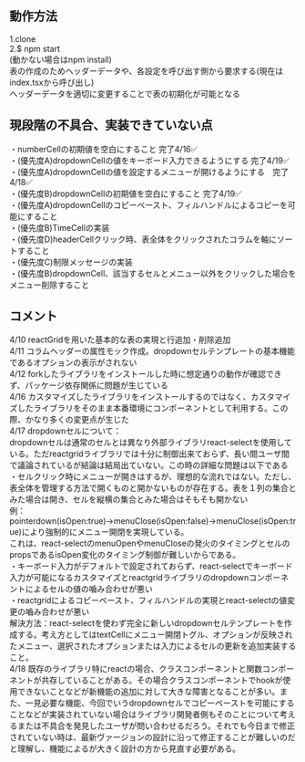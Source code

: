 ## 動作方法  
1.clone  
2.$ npm start  
(動かない場合はnpm install)  
表の作成のためヘッダーデータや、各設定を呼び出す側から要求する(現在はindex.tsxから呼び出し)  
ヘッダーデータを適切に変更することで表の初期化が可能となる

## 現段階の不具合、実装できていない点  
・numberCellの初期値を空白にすること  完了4/16✅  
・(優先度A)dropdownCellの値をキーボード入力できるようにする  完了4/19✅  
・(優先度A)dropdownCellの値を設定するメニューが開けるようにする　完了4/18✅  
・(優先度B)dropdownCellの初期値を空白にすること  完了4/19✅  
・(優先度A)dropdownCellのコピーペースト、フィルハンドルによるコピーを可能にすること  
・(優先度B)TimeCellの実装  
・(優先度D)headerCellクリック時、表全体をクリックされたコラムを軸にソートすること  
・(優先度C)制限メッセージの実装  
・(優先度B)dropdownCell、該当するセルとメニュー以外をクリックした場合をメニュー削除すること  

## コメント  
4/10 reactGridを用いた基本的な表の実現と行追加・削除追加  
4/11 コラムヘッダーの属性モック作成。dropdownセルテンプレートの基本機能であるオプションの表示がされない  
4/12 forkしたライブラリをインストールした時に想定通りの動作が確認できず、パッケージ依存関係に問題が生じている  
4/16 カスタマイズしたライブラリをインストールするのではなく、カスタマイズしたライブラリをそのまま本番環境にコンポーネントとして利用する。この際、かなり多くの変更点が生じた  
4/17 dropdownセルについて：  
dropdownセルは通常のセルとは異なり外部ライブラリreact-selectを使用している。ただreactgridライブラリでは十分に制御出来ておらず、長い間ユーザ間で議論されているが結論は結局出ていない。この時の詳細な問題は以下である  
・セルクリック時にメニューが開きはするが、理想的な流れではない。ただし、表全体を管理する方法で開くものと開かないものが存在する。表を１列の集合とみた場合は開き、セルを縦横の集合とみた場合はそもそも開かない  
例：pointerdown(isOpen:true)→menuClose(isOpen:false)→menuClose(isOpen:true)により強制的にメニュー開閉を実現している。  
これは、react-selectのmenuOpenやmenuCloseの発火のタイミングとセルのpropsであるisOpen変化のタイミング制御が難しいからである。  
・キーボード入力がデフォルトで設定されておらず、react-selectでキーボード入力が可能になるカスタマイズとreactgridライブラリのdropdownコンポーネントによるセルの値の嚙み合わせが悪い  
・reactgridによるコピーペースト、フィルハンドルの実現とreact-selectの値変更の嚙み合わせが悪い  
解決方法：react-selectを使わず完全に新しいdropdownセルテンプレートを作成する。考え方としてはtextCellにメニュー開閉トグル、オプションが反映されたメニュー、選択されたオプションまたは入力によるセルの更新を追加実装すること。  
4/18 既存のライブラリ特にreactの場合、クラスコンポーネントと関数コンポーネントが共存していることがある。その場合クラスコンポーネントでhookが使用できないことなどが新機能の追加に対して大きな障害となることが多い。また、一見必要な機能、今回でいうdropdownセルでコピーペーストを可能にすることなどが実装されていない場合はライブラリ開発者側もそのことについて考えるまたは不具合を発見したユーザが問い合わせるだろう。それでも今日まで修正されていない時は、最新ヴァージョンの設計に沿って修正することが難しいのだと理解し、機能によるが大きく設計の方から見直す必要がある。
